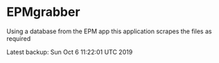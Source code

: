 # EPMgrabber
Using a database from the EPM app this application scrapes the files as required


Latest backup: Sun Oct 6 11:22:01 UTC 2019
